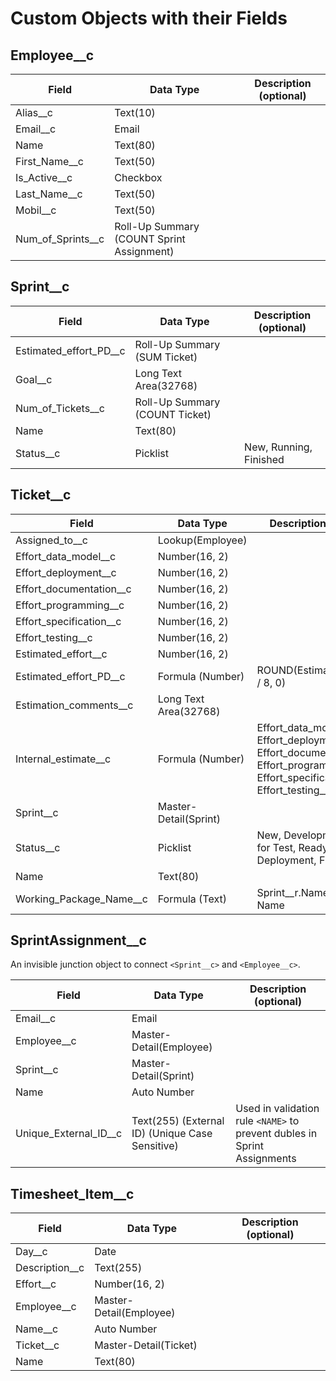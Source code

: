 # Custom Objects with their Fields

## Employee__c

Field | Data Type | Description (optional)
------|----------|------------------------
Alias__c | Text(10) |
Email__c | Email |
Name | Text(80) |
First_Name__c | Text(50) |
Is_Active__c | Checkbox |
Last_Name__c | Text(50) |
Mobil__c | Text(50) |
Num_of_Sprints__c | Roll-Up Summary (COUNT Sprint Assignment) |

## Sprint__c

Field | Data Type | Description (optional)
------|----------|------------------------
Estimated_effort_PD__c | Roll-Up Summary (SUM Ticket) |
Goal__c | Long Text Area(32768) |
Num_of_Tickets__c | Roll-Up Summary (COUNT Ticket) |
Name | Text(80) | 
Status__c | Picklist | New, Running, Finished


## Ticket__c

Field | Data Type | Description (optional)
------|----------|------------------------
Assigned_to__c | Lookup(Employee) |
Effort_data_model__c	| Number(16, 2)	|
Effort_deployment__c | Number(16, 2)	|
Effort_documentation__c	| Number(16, 2)	|	
Effort_programming__c |	Number(16, 2)|
Effort_specification__c | Number(16, 2)	|	
Effort_testing__c | Number(16, 2)	|
Estimated_effort__c	| Number(16, 2)	|	
Estimated_effort_PD__c | Formula (Number) | ROUND(Estimated_effort__c / 8, 0)
Estimation_comments__c | Long Text Area(32768)|
Internal_estimate__c | Formula (Number)| Effort_data_model__c + Effort_deployment__c + Effort_documentation__c + Effort_programming__c + Effort_specification__c + Effort_testing__c
Sprint__c | Master-Detail(Sprint)	|	
Status__c | Picklist	| New, Development, Ready for Test, Ready for Deployment, Finished
Name | Text(80)	|
Working_Package_Name__c | Formula (Text)| Sprint__r.Name & " :: " & Name

## SprintAssignment__c

An invisible junction object to connect `<Sprint__c>` and `<Employee__c>`.

Field | Data Type | Description (optional)
------|----------|------------------------
Email__c | Email |
Employee__c | Master-Detail(Employee)	|
Sprint__c | Master-Detail(Sprint) |
Name | Auto Number |
Unique_External_ID__c | Text(255) (External ID) (Unique Case Sensitive) | Used in validation rule `<NAME>` to prevent dubles in Sprint Assignments

## Timesheet_Item__c

Field | Data Type | Description (optional)
------|----------|------------------------
Day__c | Date |
Description__c | Text(255) |
Effort__c | Number(16, 2)
Employee__c | Master-Detail(Employee)
Name__c | Auto Number	
Ticket__c | Master-Detail(Ticket)	
Name | Text(80)